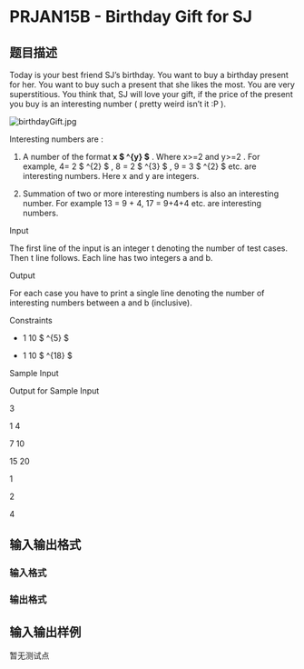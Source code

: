# PRJAN15B - Birthday Gift for SJ

## 题目描述

Today is your best friend SJ’s birthday. You want to buy a birthday present for her. You want to buy such a present that she likes the most. You are very superstitious. You think that, SJ will love your gift, if the price of the present you buy is an interesting number ( pretty weird isn’t it :P ).

![birthdayGift.jpg](https://lh6.googleusercontent.com/UR3fwio_RWIoQNRR06ltW7EQgW7yBCRxLvz1VbNLLJlhvv1EBmFJAw_Hg3s4ulkurvjmdfZGHuor_FSKraWuZQaC77NE98p5tv95xG0PWd63dqc6DgcaNww4DeFNQXIMi6zz7ABfBYk)

Interesting numbers are :

1. A number of the format ****x $ ^{y} $**** . Where x>=2 and y>=2 . For example, 4= 2 $ ^{2} $ , 8 = 2 $ ^{3} $ , 9 = 3 $ ^{2} $ etc. are interesting numbers. Here x and y are integers.

2. Summation of two or more interesting numbers is also an interesting number. For example 13 = 9 + 4, 17 = 9+4+4 etc. are interesting numbers.

Input

The first line of the input is an integer t denoting the number of test cases. Then t line follows. Each line has two integers a and b.

Output

For each case you have to print a single line denoting the number of interesting numbers between a and b (inclusive).

Constraints

- 1 10 $ ^{5} $

- 1 10 $ ^{18} $

Sample Input

Output for Sample Input

3

1 4

7 10

15 20

1

2

4

## 输入输出格式

### 输入格式

### 输出格式

## 输入输出样例

暂无测试点

